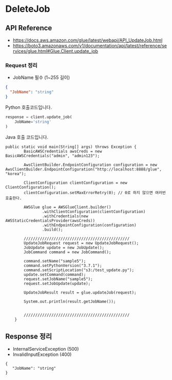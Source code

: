 # DeleteJob

## API Reference

* https://docs.aws.amazon.com/glue/latest/webapi/API_UpdateJob.html
* https://boto3.amazonaws.com/v1/documentation/api/latest/reference/services/glue.html#Glue.Client.update_job

### Request 정리

* JobName 필수 (1~255 길이)

```json
{
  "JobName": "string"
}
```

Python 호출코드입니다.

```python
response = client.update_job(
    JobName='string'
)
```

Java 호출 코드입니다.
```
public static void main(String[] args) throws Exception {
        BasicAWSCredentials awsCreds = new BasicAWSCredentials("admin", "admin123");

        AwsClientBuilder.EndpointConfiguration configuration = new AwsClientBuilder.EndpointConfiguration("http://localhost:8888/glue", "korea");

        ClientConfiguration clientConfiguration = new ClientConfiguration();
        clientConfiguration.setMaxErrorRetry(0); // 0로 하지 않으면 여러번 호출한다.

        AWSGlue glue = AWSGlueClient.builder()
                .withClientConfiguration(clientConfiguration)
                .withCredentials(new AWSStaticCredentialsProvider(awsCreds))
                .withEndpointConfiguration(configuration)
                .build();

        //////////////////////////////////////////////
        UpdateJobRequest request = new UpdateJobRequest();
        JobUpdate update = new JobUpdate();
        JobCommand command = new JobCommand();

        command.setName("sample5");
        command.setPythonVersion("3.7.1");
        command.setScriptLocation("s3:/test_update.py");
        update.setCommand(command);
        request.setJobName("sample5");
        request.setJobUpdate(update);

        UpdateJobResult result = glue.updateJob(request);

        System.out.println(result.getJobName());


        //////////////////////////////////////////////
    }
```

## Response 정리

* InternalServiceException (500)
* InvalidInputException (400)

```
{
   "JobName": "string"
}
```
